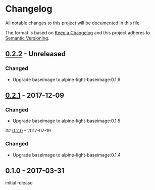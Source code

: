 # Changelog
All notable changes to this project will be documented in this file.

The format is based on [Keep a Changelog](http://keepachangelog.com/en/1.0.0/)
and this project adheres to [Semantic Versioning](http://semver.org/spec/v2.0.0.html).

## [0.2.2] - Unreleased
### Changed
  - Upgrade baseimage to alpine-light-baseimage:0.1.6

## [0.2.1] - 2017-12-09
### Changed
  - Upgrade baseimage to alpine-light-baseimage:0.1.5

## [0.2.0] - 2017-07-19
### Changed
  - Upgrade baseimage to alpine-light-baseimage:0.1.4

## 0.1.0 - 2017-03-31
initial release

[0.2.2]: https://github.com/osixia/docker-light-baseimage/compare/v0.2.1...v0.2.2
[0.2.1]: https://github.com/osixia/docker-light-baseimage/compare/v0.2.0...v0.2.1
[0.2.0]: https://github.com/osixia/docker-light-baseimage/compare/v0.1.0...v0.2.0